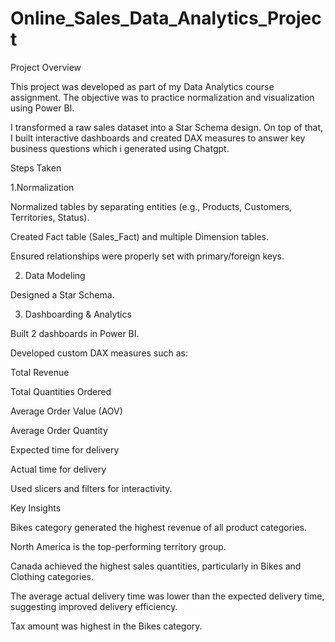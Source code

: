 # Online_Sales_Data_Analytics_Project

Project Overview

This project was developed as part of my Data Analytics course assignment.
The objective was to practice normalization and visualization using Power BI.

I transformed a raw sales dataset into a Star Schema design. On top of that, I built interactive dashboards and created DAX measures to answer key business questions which i generated using Chatgpt.

Steps Taken

1.Normalization

Normalized tables by separating entities (e.g., Products, Customers, Territories, Status).

Created Fact table (Sales_Fact) and multiple Dimension tables.

Ensured relationships were properly set with primary/foreign keys.

2. Data Modeling

Designed a Star Schema.

3. Dashboarding & Analytics

Built 2 dashboards in Power BI.

Developed custom DAX measures such as:

Total Revenue

Total Quantities Ordered

Average Order Value (AOV)

Average Order Quantity

Expected time for delivery

Actual time for delivery

Used slicers and filters for interactivity.

Key Insights

Bikes category generated the highest revenue of all product categories.

North America is the top-performing territory group.

Canada achieved the highest sales quantities, particularly in Bikes and Clothing categories.

The average actual delivery time was lower than the expected delivery time, suggesting improved delivery efficiency.

Tax amount was highest in the Bikes category.

